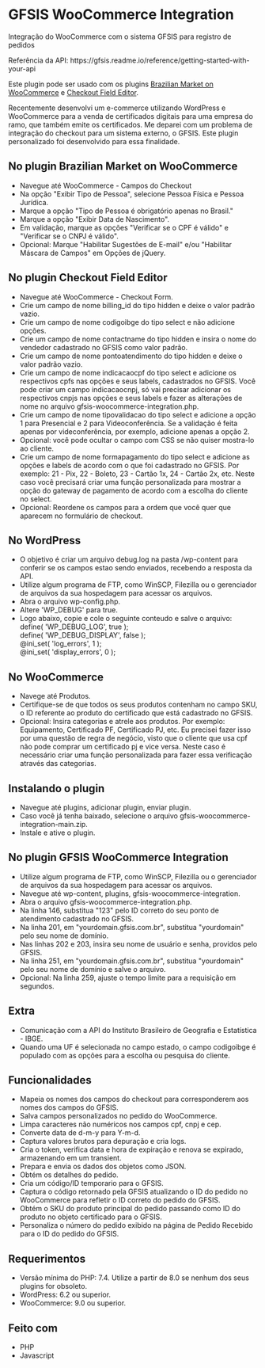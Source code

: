 # GFSIS WooCommerce Integration
<p>Integração do WooCommerce com o sistema GFSIS para registro de pedidos</p>
<p>Referência da API: https://gfsis.readme.io/reference/getting-started-with-your-api</p>
<p>Este plugin pode ser usado com os plugins <a href="https://br.wordpress.org/plugins/woocommerce-extra-checkout-fields-for-brazil/">Brazilian Market on WooCommerce</a> e <a href="https://br.wordpress.org/plugins/woo-checkout-field-editor-pro/">Checkout Field Editor</a>.</p>
<p>Recentemente desenvolvi um e-commerce utilizando WordPress e WooCommerce para a venda de certificados digitais para uma empresa do ramo, que também emite os certificados. Me deparei com um problema de integração do checkout para um sistema externo, o GFSIS. Este plugin personalizado foi desenvolvido para essa finalidade.</p>
<h2>No plugin Brazilian Market on WooCommerce</h2>
<ul>
<li>Navegue até WooCommerce - Campos do Checkout
<li>Na opção "Exibir Tipo de Pessoa", selecione Pessoa Física e Pessoa Jurídica.</li>
<li>Marque a opção "Tipo de Pessoa é obrigatório apenas no Brasil."</li>
<li>Marque a opção "Exibir Data de Nascimento".</li>
<li>Em validação, marque as opções "Verificar se o CPF é válido" e "Verificar se o CNPJ é válido".</li>
<li>Opcional: Marque "Habilitar Sugestões de E-mail" e/ou "Habilitar Máscara de Campos" em Opções de jQuery.</li>
</ul>
<h2>No plugin Checkout Field Editor</h2>
<ul>
<li>Navegue até WooCommerce - Checkout Form.</li>
<li>Crie um campo de nome billing_id do tipo hidden e deixe o valor padrão vazio.</li>
<li>Crie um campo de nome codigoibge do tipo select e não adicione opções.</li>
<li>Crie um campo de nome contactname do tipo hidden e insira o nome do vendedor cadastrado no GFSIS como valor padrão.</li>
<li>Crie um campo de nome pontoatendimento do tipo hidden e deixe o valor padrão vazio.</li>
<li>Crie um campo de nome indicacaocpf do tipo select e adicione os respectivos cpfs nas opções e seus labels, cadastrados no GFSIS. Você pode criar um campo indicacaocnpj, só vai precisar adicionar os respectivos cnpjs nas opções e seus labels e fazer as alterações de nome no arquivo gfsis-woocommerce-integration.php.</li>
<li>Crie um campo de nome tipovalidacao do tipo select e adicione a opção 1 para Presencial e 2 para Videoconferência. Se a validação é feita apenas por videconferência, por exemplo, adicione apenas a opção 2.</li>
<li>Opcional: você pode ocultar o campo com CSS se não quiser mostra-lo ao cliente.</li>
<li>Crie um campo de nome formapagamento do tipo select e adicione as opções e labels de acordo com o que foi cadastrado no GFSIS. Por exemplo: 21 - Pix, 22 - Boleto, 23 - Cartão 1x, 24 - Cartão 2x, etc. Neste caso você precisará criar uma função personalizada para mostrar a opção do gateway de pagamento de acordo com a escolha do cliente no select.</li>
<li>Opcional: Reordene os campos para a ordem que você quer que aparecem no formulário de checkout.</li>
</ul>
<h2>No WordPress</h2>
<ul>
<li>O objetivo é criar um arquivo debug.log na pasta /wp-content para conferir se os campos estao sendo enviados, recebendo a resposta da API.</li>
<li>Utilize algum programa de FTP, como WinSCP, Filezilla ou o gerenciador de arquivos da sua hospedagem para acessar os arquivos.</li>
<li>Abra o arquivo wp-config.php.</li>
<li>Altere 'WP_DEBUG' para true.</li>
<li>Logo abaixo, copie e cole o seguinte conteudo e salve o arquivo:<br>
define( 'WP_DEBUG_LOG', true );<br>
define( 'WP_DEBUG_DISPLAY', false );<br>
@ini_set( 'log_errors', 1 );<br>
@ini_set( 'display_errors', 0 );
</li>
</ul>
<h2>No WooCommerce</h2>
<ul>
<li>Navege até Produtos.</li>
<li>Certifique-se de que todos os seus produtos contenham no campo SKU, o ID referente ao produto do certificado que está cadastrado no GFSIS.</li>
<li>Opcional: Insira categorias e atrele aos produtos. Por exemplo: Equipamento, Certificado PF, Certificado PJ, etc. Eu precisei fazer isso por uma questão de regra de negócio, visto que o cliente que usa cpf não pode comprar um certificado pj e vice versa. Neste caso é necessário criar uma função personalizada para fazer essa verificação através das categorias.</li>
</ul>
<h2>Instalando o plugin</h2>
<ul>
<li>Navegue até plugins, adicionar plugin, enviar plugin.</li>
<li>Caso você já tenha baixado, selecione o arquivo gfsis-woocommerce-integration-main.zip.</li>
<li>Instale e ative o plugin.</li>
</ul>
<h2>No plugin GFSIS WooCommerce Integration</h2>
<ul>
<li>Utilize algum programa de FTP, como WinSCP, Filezilla ou o gerenciador de arquivos da sua hospedagem para acessar os arquivos.</li>
<li>Navegue até wp-content, plugins, gfsis-woocommerce-integration.</li>
<li>Abra o arquivo gfsis-woocommerce-integration.php.</li>
<li>Na linha 146, substitua "123" pelo ID correto do seu ponto de atendimento cadastrado no GFSIS.</li>
<li>Na linha 201, em "yourdomain.gfsis.com.br", substitua "yourdomain" pelo seu nome de domínio.</li>
<li>Nas linhas 202 e 203, insira seu nome de usuário e senha, providos pelo GFSIS.</li>
<li>Na linha 251, em "yourdomain.gfsis.com.br", substitua "yourdomain" pelo seu nome de domínio e salve o arquivo.</li>
<li>Opcional: Na linha 259, ajuste o tempo limite para a requisição em segundos.</li>
</ul>
<h2>Extra</h2>
<ul>
<li>Comunicação com a API do Instituto Brasileiro de Geografia e Estatística - IBGE.</li>
<li>Quando uma UF é selecionada no campo estado, o campo codigoibge é populado com as opções para a escolha ou pesquisa do cliente.</li>
</ul>
<h2>Funcionalidades</h2>
<ul>
<li>Mapeia os nomes dos campos do checkout para corresponderem aos nomes dos campos do GFSIS.</li>
<li>Salva campos personalizados no pedido do WooCommerce.</li>
<li>Limpa caracteres não numéricos nos campos cpf, cnpj e cep.</li>
<li>Converte data de d-m-y para Y-m-d.</li>
<li>Captura valores brutos para depuração e cria logs.</li>
<li>Cria o token, verifica data e hora de expiração e renova se expirado, armazenando em um transient.</li>
<li>Prepara e envia os dados dos objetos como JSON.</li>
<li>Obtém os detalhes do pedido.</li>
<li>Cria um código/ID temporario para o GFSIS.</li>
<li>Captura o código retornado pela GFSIS atualizando o ID do pedido no WooCommerce para refletir o ID correto do pedido do GFSIS.</li>
<li>Obtém o SKU do produto principal do pedido passando como ID do produto no objeto certificado para o GFSIS.</li>
<li>Personaliza o número do pedido exibido na página de Pedido Recebido para o ID do pedido do GFSIS.</li>
</ul>
<h2>Requerimentos</h2>
<ul>
<li>Versão mínima do PHP: 7.4. Utilize a partir de 8.0 se nenhum dos seus plugins for obsoleto.</li>
<li>WordPress: 6.2 ou superior.</li>
<li>WooCommerce: 9.0 ou superior.</li>
</ul>
<h2>Feito com</h2>
<ul>
<li>PHP</li>
<li>Javascript</li>
</ul>
